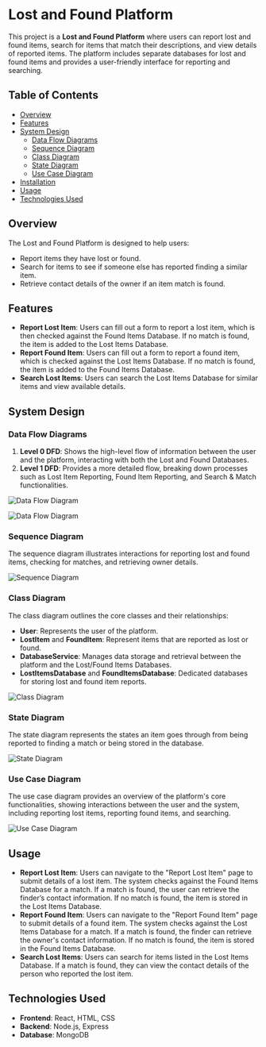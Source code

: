 # Lost and Found Platform

This project is a **Lost and Found Platform** where users can report lost and found items, search for items that match their descriptions, and view details of reported items. The platform includes separate databases for lost and found items and provides a user-friendly interface for reporting and searching.

## Table of Contents
- [Overview](#overview)
- [Features](#features)
- [System Design](#system-design)
  - [Data Flow Diagrams](#data-flow-diagrams)
  - [Sequence Diagram](#sequence-diagram)
  - [Class Diagram](#class-diagram)
  - [State Diagram](#state-diagram)
  - [Use Case Diagram](#use-case-diagram)
- [Installation](#installation)
- [Usage](#usage)
- [Technologies Used](#technologies-used)

## Overview
The Lost and Found Platform is designed to help users:
- Report items they have lost or found.
- Search for items to see if someone else has reported finding a similar item.
- Retrieve contact details of the owner if an item match is found.


## Features
- **Report Lost Item**: Users can fill out a form to report a lost item, which is then checked against the Found Items Database. If no match is found, the item is added to the Lost Items Database.
- **Report Found Item**: Users can fill out a form to report a found item, which is checked against the Lost Items Database. If no match is found, the item is added to the Found Items Database.
- **Search Lost Items**: Users can search the Lost Items Database for similar items and view available details.

## System Design

### Data Flow Diagrams
1. **Level 0 DFD**: Shows the high-level flow of information between the user and the platform, interacting with both the Lost and Found Databases.
2. **Level 1 DFD**: Provides a more detailed flow, breaking down processes such as Lost Item Reporting, Found Item Reporting, and Search & Match functionalities.

![Data Flow Diagram](./Diagrams/DFD-level0.png)

![Data Flow Diagram](./Diagrams/DFD-level1.png)

### Sequence Diagram
The sequence diagram illustrates interactions for reporting lost and found items, checking for matches, and retrieving owner details.

![Sequence Diagram](./Diagrams/sequenceDiagram.png)

### Class Diagram
The class diagram outlines the core classes and their relationships:
- **User**: Represents the user of the platform.
- **LostItem** and **FoundItem**: Represent items that are reported as lost or found.
- **DatabaseService**: Manages data storage and retrieval between the platform and the Lost/Found Items Databases.
- **LostItemsDatabase** and **FoundItemsDatabase**: Dedicated databases for storing lost and found item reports.

![Class Diagram](./Diagrams/classDiagram.png)

### State Diagram
The state diagram represents the states an item goes through from being reported to finding a match or being stored in the database.

![State Diagram](./Diagrams/stateDiagram.png)

### Use Case Diagram
The use case diagram provides an overview of the platform's core functionalities, showing interactions between the user and the system, including reporting lost items, reporting found items, and searching.

![Use Case Diagram](./Diagrams/useCaseDiagram.png)

## Usage
- **Report Lost Item**: Users can navigate to the "Report Lost Item" page to submit details of a lost item. The system checks against the Found Items Database for a match. If a match is found, the user can retrieve the finder’s contact information. If no match is found, the item is stored in the Lost Items Database.
- **Report Found Item**: Users can navigate to the "Report Found Item" page to submit details of a found item. The system checks against the Lost Items Database for a match. If a match is found, the finder can retrieve the owner's contact information. If no match is found, the item is stored in the Found Items Database.
- **Search Lost Items**: Users can search for items listed in the Lost Items Database. If a match is found, they can view the contact details of the person who reported the lost item.

## Technologies Used
- **Frontend**: React, HTML, CSS
- **Backend**: Node.js, Express
- **Database**: MongoDB
